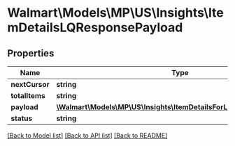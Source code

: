# Walmart\Models\MP\US\Insights\ItemDetailsLQResponsePayload

## Properties

Name | Type | Description | Notes
------------ | ------------- | ------------- | -------------
**nextCursor** | **string** |  | [optional]
**totalItems** | **string** |  | [optional]
**payload** | [**\Walmart\Models\MP\US\Insights\ItemDetailsForListingQualityPayload[]**](ItemDetailsForListingQualityPayload.md) |  | [optional]
**status** | **string** |  | [optional]


[[Back to Model list]](./) [[Back to API list]](../../../../../README.md#supported-apis) [[Back to README]](../../../../../README.md)
